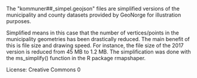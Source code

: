 The "kommuner##_simpel.geojson" files are simplified versions of the municipality and county datasets provided by GeoNorge for illustration purposes.

Simplified means in this case that the number of vertices/points in the municipality geometries has been drastically reduced. 
The main benefit of this is file size and drawing speed. For instance, the file size of the 2017 version is reduced from 45 MB to 1.2 MB.
The simplification was done with the ms_simplify() function in the R package rmapshaper.

License: Creative Commons 0
